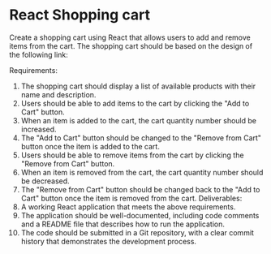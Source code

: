 # React Shopping cart

Create a shopping cart using React that allows users to add and remove items from the cart.
The shopping cart should be based on the design of the following link:

Requirements:
1. The shopping cart should display a list of available products with their name and
description.
2. Users should be able to add items to the cart by clicking the "Add to Cart" button.
3. When an item is added to the cart, the cart quantity number should be increased.
4. The "Add to Cart" button should be changed to the "Remove from Cart" button once the
item is added to the cart.
5. Users should be able to remove items from the cart by clicking the "Remove from Cart"
button.
6. When an item is removed from the cart, the cart quantity number should be decreased.
7. The "Remove from Cart" button should be changed back to the "Add to Cart" button
once the item is removed from the cart.
Deliverables:
1. A working React application that meets the above requirements.
2. The application should be well-documented, including code comments and a README
file that describes how to run the application.
3. The code should be submitted in a Git repository, with a clear commit history that
demonstrates the development process.